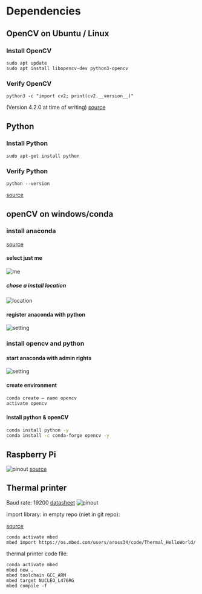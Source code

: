 # Dependencies

## OpenCV on Ubuntu / Linux

### Install OpenCV

```command
sudo apt update
sudo apt install libopencv-dev python3-opencv
```

### Verify OpenCV

```command
python3 -c "import cv2; print(cv2.__version__)"
```

(Version 4.2.0 at time of writing)
[source](https://linuxize.com/post/how-to-install-opencv-on-ubuntu-20-04/)

## Python

### Install Python

```command
sudo apt-get install python
```

### Verify Python

```command
python --version
```

[source](https://www.makeuseof.com/install-python-ubuntu/)

## openCV on windows/conda

### install anaconda 

[source](https://www.anaconda.com/products/individual)

#### select just me

![me](./img/anacondame.PNG)

##### chose a install location

![location](./img/anacondalocation.PNG)

#### register anaconda with python 

![setting](./img/anacondapython.PNG)

### install opencv and python

#### start anaconda with admin rights

![setting](./img/anacondaAdmin.PNG)

#### create environment

```bash
conda create — name opencv
activate opencv
```

#### install python & openCV

```bash
conda install python -y
conda install -c conda-forge opencv -y
```

## Raspberry Pi

![pinout](./img/RPI-pinout.PNG)
[source](https://pi4j.com/1.4/pins/rpi-4b.html)

## Thermal printer

Baud rate: 19200
[datasheet](https://cdn-shop.adafruit.com/datasheets/A2-user+manual.pdf)
![pinout](./img/printer-pinout.PNG)

import library: in empty repo (niet in git repo):

[source](https://os.mbed.com/components/Adafruit-Thermal-Printer/)

```commands
conda activate mbed
mbed import https://os.mbed.com/users/aross34/code/Thermal_HelloWorld/
```

thermal printer code file:

```commands
conda activate mbed
mbed new .
mbed toolchain GCC_ARM
mbed target NUCLEO_L476RG
mbed compile -f
```
